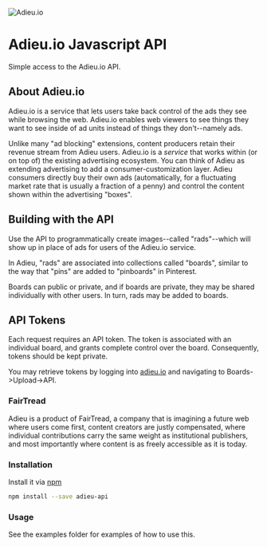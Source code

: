 ![Adieu.io](http://i.imgur.com/I4Br4c9.png?1)

Adieu.io Javascript API
=======================

Simple access to the Adieu.io API.

## About Adieu.io

Adieu.io is a service that lets users take back control of the ads they see while 
browsing the web. Adieu.io enables web viewers to see things they want to see inside of ad units
instead of things they don't--namely ads.

Unlike many "ad blocking" extensions, content producers retain their revenue stream from Adieu users. Adieu.io is a *service* that works within (or on top of) the existing advertising ecosystem. You can think of Adieu as extending advertising to add a consumer-customization layer. Adieu consumers directly buy their own ads (automatically, for a fluctuating market rate that is usually a fraction of a penny) and control the content shown within the advertising "boxes".

## Building with the API

Use the API to programmatically create images--called "rads"--which will show up in place of ads for users of the Adieu.io service.

In Adieu, "rads" are associated into collections called "boards", similar to the way that "pins" are added to "pinboards" in Pinterest. 

Boards can public or private, and if boards are private, they may be shared individually with other users. In turn, rads may be added to boards.

## API Tokens

Each request requires an API token. The token is associated with an individual board, and grants complete control over the board. Consequently, tokens should be kept private.

You may retrieve tokens by logging into [adieu.io](https://www.adieu.io/) and navigating to Boards->Upload->API.

### FairTread

Adieu is a product of FairTread, a company that is imagining a future web where users come first, content
creators are justly compensated, where individual contributions carry the same weight as
institutional publishers, and most importantly where content is as freely accessible as it is today.

### Installation

Install it via [npm](http://npmjs.org/)

```bash
npm install --save adieu-api
```

### Usage

See the examples folder for examples of how to use this.
